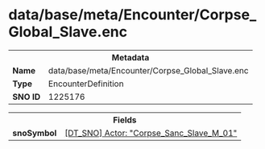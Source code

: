 <h1>data/base/meta/Encounter/Corpse_Global_Slave.enc</h1><table><tr><th colspan="100%">Metadata</th></tr><tr><td><b>Name</b></td><td>data/base/meta/Encounter/Corpse_Global_Slave.enc</td></tr><tr><td><b>Type</b></td><td>EncounterDefinition</td></tr><tr><td><b>SNO ID</b></td><td>1225176</td></tr></table>

<table><tr><th colspan="100%">Fields</th></tr><tr><td><b>snoSymbol</b></td><td><a href="..\Actor\Corpse_Sanc_Slave_M_01.acr.md">[DT_SNO] Actor: "Corpse_Sanc_Slave_M_01"</a></td></tr></table>

